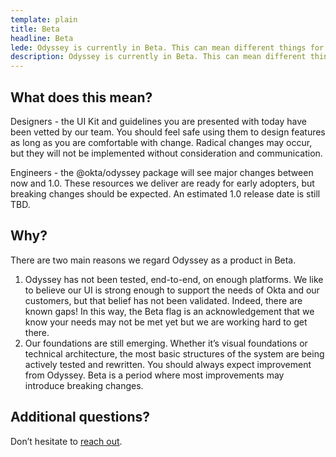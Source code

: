 ```yaml
---
template: plain
title: Beta
headline: Beta
lede: Odyssey is currently in Beta. This can mean different things for different teams, so we’d like to offer some clarity of what it means for the Odyssey Design System.
description: Odyssey is currently in Beta. This can mean different things for different teams, so we’d like to offer some clarity of what it means for the Odyssey Design System.
---
```


## What does this mean?

<Description>

Designers - the UI Kit and guidelines you are presented with today have been vetted by our team. You should feel safe using them to design features as long as you are comfortable with change. Radical changes may occur, but they will not be implemented without consideration and communication.

Engineers - the @okta/odyssey package will see major changes between now and 1.0. These resources we deliver are ready for early adopters, but breaking changes should be expected. An estimated 1.0 release date is still TBD.

</Description>

## Why?

<Description>

There are two main reasons we regard Odyssey as a product in Beta.

1. Odyssey has not been tested, end-to-end, on enough platforms. We like to believe our UI is strong enough to support the needs of Okta and our customers, but that belief has not been validated. Indeed, there are known gaps! In this way, the Beta flag is an acknowledgement that we know your needs may not be met yet but we are working hard to get there.
2. Our foundations are still emerging. Whether it’s visual foundations or technical architecture, the most basic structures of the system are being actively tested and rewritten. You should always expect improvement from Odyssey. Beta is a period where most improvements may introduce breaking changes.

</Description>

## Additional questions?

<Description>

Don’t hesitate to [reach out](/help).

</Description>
